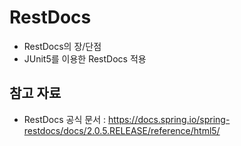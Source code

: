 # RestDocs

- RestDocs의 장/단점
- JUnit5를 이용한 RestDocs 적용

## 참고 자료

- RestDocs 공식 문서 : https://docs.spring.io/spring-restdocs/docs/2.0.5.RELEASE/reference/html5/
